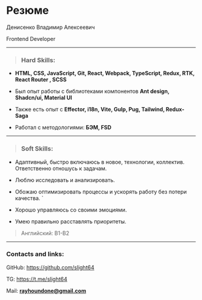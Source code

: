 # Резюме

Денисенко Владимир Алексеевич

Frontend Developer

---

>### Hard Skills:

* **HTML, CSS, JavaScript, Git, React, Webpack, TypeScript, Redux,  RTK, React Router , SCSS**
>
* Был опыт работы с библиотеками компонентов **Ant design, Shadcn/ui, Material UI** 

* Также есть опыт с **Effector, i18n, Vite, Gulp, Pug, Tailwind, Redux-Saga**

* Работал с методологиями: **БЭМ, FSD**

---

>### Soft Skills:

* Адаптивный, быстро включаюсь в новое, технологии, коллектив. Ответственно отношусь к задачам.
* Люблю исследовать и анализировать.
* Обожаю оптимизировать процессы и ускорять работу без потери качества.
`
* Хорошо управляюсь со своими эмоциями.

* Умею правильно расставлять приоритеты.

>Английский: B1-B2

---

### Contacts and links:

GitHub: https://github.com/slight64

TG: https://t.me/slight64

Mail: **rayhoundone@gmail.com**
